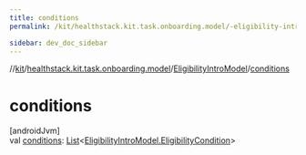 ```yaml
---
title: conditions
permalink: /kit/healthstack.kit.task.onboarding.model/-eligibility-intro-model/conditions.html

sidebar: dev_doc_sidebar
---
```

//[kit](../../../index.html)/[healthstack.kit.task.onboarding.model](../index.html)/[EligibilityIntroModel](index.html)/[conditions](conditions.html)



# conditions



[androidJvm]\
val [conditions](conditions.html): [List](https://kotlinlang.org/api/latest/jvm/stdlib/kotlin.collections/-list/index.html)&lt;[EligibilityIntroModel.EligibilityCondition](-eligibility-condition/index.html)&gt;




